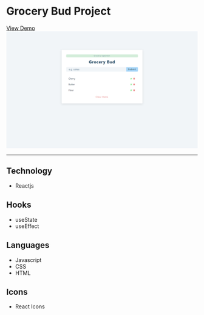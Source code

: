 # Grocery Bud Project

[View Demo](https://grocery-buds-proj.netlify.app/)
![grocery_buds-preview](/public/grocery_buds-preview.png)

---

## Technology

- Reactjs

## Hooks

- useState
- useEffect

## Languages

- Javascript
- CSS
- HTML

## Icons

- React Icons
